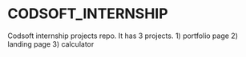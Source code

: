 # CODSOFT_INTERNSHIP
Codsoft internship projects repo. It has 3 projects.  1) portfolio page  2) landing page 3) calculator
